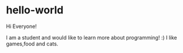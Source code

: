 # hello-world

Hi Everyone!

I am a student and would like to learn more about programming! :)
I like games,food and cats.
